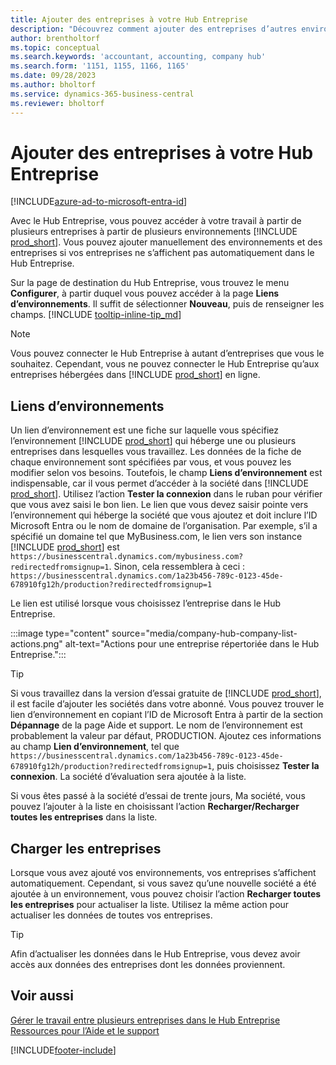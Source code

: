 ```yaml
---
title: Ajouter des entreprises à votre Hub Entreprise
description: "Découvrez comment ajouter des entreprises d’autres environnements Business\_Central à votre Hub Entreprise afin de pouvoir gérer le travail dans tous les environnements."
author: brentholtorf
ms.topic: conceptual
ms.search.keywords: 'accountant, accounting, company hub'
ms.search.form: '1151, 1155, 1166, 1165'
ms.date: 09/28/2023
ms.author: bholtorf
ms.service: dynamics-365-business-central
ms.reviewer: bholtorf
---
```

# Ajouter des entreprises à votre Hub Entreprise

[!INCLUDE[azure-ad-to-microsoft-entra-id](~/../shared-content/shared/azure-ad-to-microsoft-entra-id.md)]

Avec le Hub Entreprise, vous pouvez accéder à votre travail à partir de plusieurs entreprises à partir de plusieurs environnements [!INCLUDE [prod_short](includes/prod_short.md)]. Vous pouvez ajouter manuellement des environnements et des entreprises si vos entreprises ne s’affichent pas automatiquement dans le Hub Entreprise.  

Sur la page de destination du Hub Entreprise, vous trouvez le menu **Configurer**, à partir duquel vous pouvez accéder à la page **Liens d’environnements**. Il suffit de sélectionner **Nouveau**, puis de renseigner les champs. [!INCLUDE [tooltip-inline-tip_md](includes/tooltip-inline-tip_md.md)]  

> [!NOTE]
> Vous pouvez connecter le Hub Entreprise à autant d’entreprises que vous le souhaitez. Cependant, vous ne pouvez connecter le Hub Entreprise qu’aux entreprises hébergées dans [!INCLUDE [prod_short](includes/prod_short.md)] en ligne.

## Liens d’environnements

Un lien d’environnement est une fiche sur laquelle vous spécifiez l’environnement [!INCLUDE [prod_short](includes/prod_short.md)] qui héberge une ou plusieurs entreprises dans lesquelles vous travaillez. Les données de la fiche de chaque environnement sont spécifiées par vous, et vous pouvez les modifier selon vos besoins. Toutefois, le champ **Liens d’environnement** est indispensable, car il vous permet d’accéder à la société dans [!INCLUDE [prod_short](includes/prod_short.md)]. Utilisez l’action **Tester la connexion** dans le ruban pour vérifier que vous avez saisi le bon lien. Le lien que vous devez saisir pointe vers l’environnement qui héberge la société que vous ajoutez et doit inclure l’ID Microsoft Entra ou le nom de domaine de l’organisation. Par exemple, s’il a spécifié un domaine tel que MyBusiness.com, le lien vers son instance [!INCLUDE [prod_short](includes/prod_short.md)] est ```https://businesscentral.dynamics.com/mybusiness.com?redirectedfromsignup=1```. Sinon, cela ressemblera à ceci : ```https://businesscentral.dynamics.com/1a23b456-789c-0123-45de-678910fg12h/production?redirectedfromsignup=1```  

Le lien est utilisé lorsque vous choisissez l’entreprise dans le Hub Entreprise.  

:::image type="content" source="media/company-hub-company-list-actions.png" alt-text="Actions pour une entreprise répertoriée dans le Hub Entreprise.":::

> [!TIP]
> Si vous travaillez dans la version d’essai gratuite de [!INCLUDE [prod_short](includes/prod_short.md)], il est facile d’ajouter les sociétés dans votre abonné. Vous pouvez trouver le lien d’environnement en copiant l’ID de Microsoft Entra à partir de la section **Dépannage** de la page Aide et support. Le nom de l’environnement est probablement la valeur par défaut, PRODUCTION. Ajoutez ces informations au champ **Lien d’environnement**, tel que ```https://businesscentral.dynamics.com/1a23b456-789c-0123-45de-678910fg12h/production?redirectedfromsignup=1```, puis choisissez **Tester la connexion**. La société d’évaluation sera ajoutée à la liste.
>
> Si vous êtes passé à la société d’essai de trente jours, Ma société, vous pouvez l’ajouter à la liste en choisissant l’action **Recharger/Recharger toutes les entreprises** dans la liste.

## Charger les entreprises

Lorsque vous avez ajouté vos environnements, vos entreprises s’affichent automatiquement. Cependant, si vous savez qu’une nouvelle société a été ajoutée à un environnement, vous pouvez choisir l’action **Recharger toutes les entreprises** pour actualiser la liste. Utilisez la même action pour actualiser les données de toutes vos entreprises.  

> [!TIP]
> Afin d’actualiser les données dans le Hub Entreprise, vous devez avoir accès aux données des entreprises dont les données proviennent.

## Voir aussi

[Gérer le travail entre plusieurs entreprises dans le Hub Entreprise](company-hub.md)  
[Ressources pour l’Aide et le support](product-help-and-support.md)  

[!INCLUDE[footer-include](includes/footer-banner.md)]
